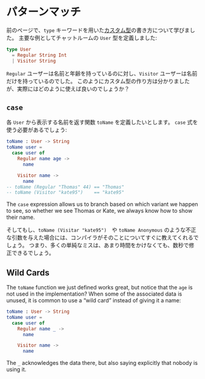 <!--
# Pattern Matching
-->
# パターンマッチ

<!--
On the previous page, we learned how to create [custom types](/types/custom_types.html) with the `type` keyword. Our primary example was a `User` in a chat room:
-->
前のページで、`type` キーワードを用いた[カスタム型](/types/custom_types.html)の書き方について学びました。
主要な例としてチャットルームの `User` 型を定義しました:

```elm
type User
  = Regular String Int
  | Visitor String
```

<!--
Regulars have a name and age, whereas visitors only have a name. So we have our custom type, but how do we actually use it?
-->

`Regular` ユーザーは名前と年齢を持っているのに対し、`Visitor` ユーザーは名前だけを持っているのでした。
このようにカスタム型の作り方は分かりましたが、実際にはどのように使えば良いのでしょうか？

<!--
## `case`
-->
## `case`

<!--
Say we want a `toName` function that decides on a name to show for each `User`. We need to use a `case` expression:
-->
各 `User` から表示する名前を返す関数 `toName` を定義したいとします。
`case` 式を使う必要があるでしょう:

```elm
toName : User -> String
toName user =
  case user of
    Regular name age ->
      name

    Visitor name ->
      name
-- toName (Regular "Thomas" 44) == "Thomas"
-- toName (Visitor "kate95")    == "kate95"
```

The `case` expression allows us to branch based on which variant we happen to see, so whether we see Thomas or Kate, we always know how to show their name.
<!-- TODO -->

<!--
And if we try invalid arguments like `toName (Visitar "kate95")` or `toName Anonymous`, the compiler tells us about it immediately. This means many simple mistakes can be fixed in seconds, rather than making it to users and costing a lot more time overall.
-->
そしてもし、`toName (Visitar "kate95")`　や `toName Anonymous`  のような不正な引数を与えた場合には、コンパイラがそのことについてすぐに教えてくれるでしょう。
つまり、多くの単純なミスは、あまり時間をかけなくても、数秒で修正できるでしょう。

## Wild Cards

The `toName` function we just defined works great, but notice that the `age` is not used in the implementation? When some of the associated data is unused, it is common to use a “wild card” instead of giving it a name:
<!-- TODO -->

```elm
toName : User -> String
toName user =
  case user of
    Regular name _ ->
      name

    Visitor name ->
      name
```

The `_` acknowledges the data there, but also saying explicitly that nobody is using it.

<!-- TODO -->

